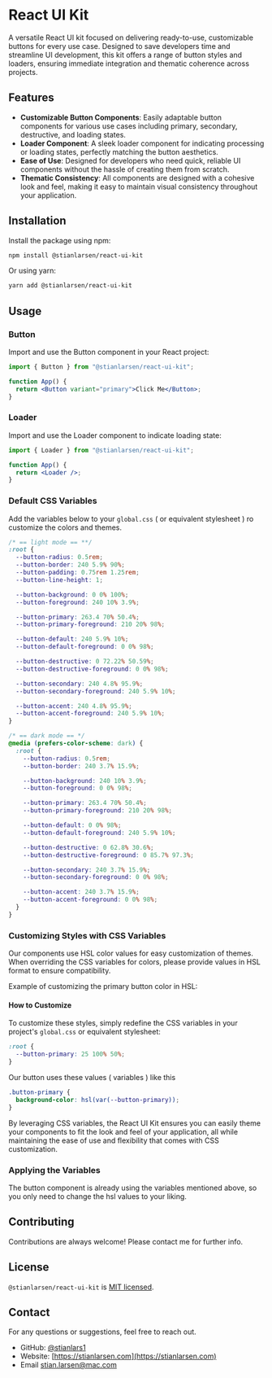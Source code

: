 # React UI Kit

A versatile React UI kit focused on delivering ready-to-use, customizable buttons for every use case. Designed to save developers time and streamline UI development, this kit offers a range of button styles and loaders, ensuring immediate integration and thematic coherence across projects.

## Features

- **Customizable Button Components**: Easily adaptable button components for various use cases including primary, secondary, destructive, and loading states.
- **Loader Component**: A sleek loader component for indicating processing or loading states, perfectly matching the button aesthetics.
- **Ease of Use**: Designed for developers who need quick, reliable UI components without the hassle of creating them from scratch.
- **Thematic Consistency**: All components are designed with a cohesive look and feel, making it easy to maintain visual consistency throughout your application.

## Installation

Install the package using npm:

```bash
npm install @stianlarsen/react-ui-kit
```

Or using yarn:

```bash
yarn add @stianlarsen/react-ui-kit
```

## Usage

### Button

Import and use the Button component in your React project:

```jsx
import { Button } from "@stianlarsen/react-ui-kit";

function App() {
  return <Button variant="primary">Click Me</Button>;
}
```

### Loader

Import and use the Loader component to indicate loading state:

```jsx
import { Loader } from "@stianlarsen/react-ui-kit";

function App() {
  return <Loader />;
}
```

### Default CSS Variables

Add the variables below to your `global.css` ( or equivalent stylesheet ) ro customize the colors and themes.

```css
/* == light mode == **/
:root {
  --button-radius: 0.5rem;
  --button-border: 240 5.9% 90%;
  --button-padding: 0.75rem 1.25rem;
  --button-line-height: 1;

  --button-background: 0 0% 100%;
  --button-foreground: 240 10% 3.9%;

  --button-primary: 263.4 70% 50.4%;
  --button-primary-foreground: 210 20% 98%;

  --button-default: 240 5.9% 10%;
  --button-default-foreground: 0 0% 98%;

  --button-destructive: 0 72.22% 50.59%;
  --button-destructive-foreground: 0 0% 98%;

  --button-secondary: 240 4.8% 95.9%;
  --button-secondary-foreground: 240 5.9% 10%;

  --button-accent: 240 4.8% 95.9%;
  --button-accent-foreground: 240 5.9% 10%;
}

/* == dark mode == */
@media (prefers-color-scheme: dark) {
  :root {
    --button-radius: 0.5rem;
    --button-border: 240 3.7% 15.9%;

    --button-background: 240 10% 3.9%;
    --button-foreground: 0 0% 98%;

    --button-primary: 263.4 70% 50.4%;
    --button-primary-foreground: 210 20% 98%;

    --button-default: 0 0% 98%;
    --button-default-foreground: 240 5.9% 10%;

    --button-destructive: 0 62.8% 30.6%;
    --button-destructive-foreground: 0 85.7% 97.3%;

    --button-secondary: 240 3.7% 15.9%;
    --button-secondary-foreground: 0 0% 98%;

    --button-accent: 240 3.7% 15.9%;
    --button-accent-foreground: 0 0% 98%;
  }
}
```

### Customizing Styles with CSS Variables

Our components use HSL color values for easy customization of themes. When overriding the CSS variables for colors, please provide values in HSL format to ensure compatibility.

Example of customizing the primary button color in HSL:

#### How to Customize

To customize these styles, simply redefine the CSS variables in your project's `global.css` or equivalent stylesheet:

```css
:root {
  --button-primary: 25 100% 50%;
}
```

Our button uses these values ( variables ) like this

```css
.button-primary {
  background-color: hsl(var(--button-primary));
}
```

By leveraging CSS variables, the React UI Kit ensures you can easily theme your components to fit the look and feel of your application, all while maintaining the ease of use and flexibility that comes with CSS customization.

### Applying the Variables

The button component is already using the variables mentioned above, so you only need to change the hsl values to your liking.

## Contributing

Contributions are always welcome! Please contact me for further info.

## License

`@stianlarsen/react-ui-kit` is [MIT licensed](./LICENSE).

## Contact

For any questions or suggestions, feel free to reach out.

- GitHub: [@stianlars1](https://github.com/stianlars1)
- Website: [https://stianlarsen.com](https://stianlarsen.com)
- Email [stian.larsen@mac.com](mailto:stian.larsen@mac.com)
